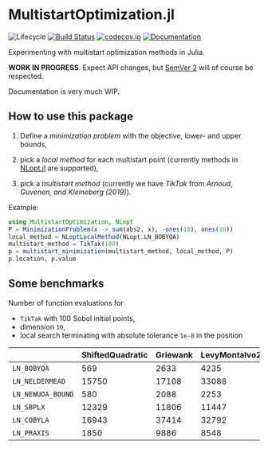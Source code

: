 # MultistartOptimization.jl

![Lifecycle](https://img.shields.io/badge/lifecycle-experimental-orange.svg)<!--
![Lifecycle](https://img.shields.io/badge/lifecycle-maturing-blue.svg)
![Lifecycle](https://img.shields.io/badge/lifecycle-stable-green.svg)
![Lifecycle](https://img.shields.io/badge/lifecycle-retired-orange.svg)
![Lifecycle](https://img.shields.io/badge/lifecycle-archived-red.svg)
![Lifecycle](https://img.shields.io/badge/lifecycle-dormant-blue.svg) -->
[![Build Status](https://travis-ci.com/tpapp/MultistartOptimization.jl.svg?branch=master)](https://travis-ci.com/tpapp/MultistartOptimization.jl)
[![codecov.io](http://codecov.io/github/tpapp/MultistartOptimization.jl/coverage.svg?branch=master)](http://codecov.io/github/tpapp/MultistartOptimization.jl?branch=master)
[![Documentation](https://img.shields.io/badge/docs-master-blue.svg)](https://tpapp.github.io/MultistartOptimization.jl/dev)

Experimenting with multistart optimization methods in Julia.

**WORK IN PROGRESS**. Expect API changes, but [SemVer 2](https://semver.org/) will of course be respected.

Documentation is very much WIP.

## How to use this package

1. Define a *minimization problem* with the objective, lower- and upper bounds,

2. pick a *local method* for each multistart point (currently methods in [NLopt.jl](https://github.com/JuliaOpt/NLopt.jl) are supported),

3. pick a *multistart method* (currently we have *TikTak* from *Arnoud, Guvenen, and Kleineberg (2019)*).

Example:

```julia
using MultistartOptimization, NLopt
P = MinimizationProblem(x -> sum(abs2, x), -ones(10), ones(10))
local_method = NLoptLocalMethod(NLopt.LN_BOBYQA)
multistart_method = TikTak(100)
p = multistart_minimization(multistart_method, local_method, P)
p.location, p.value
```

## Some benchmarks

Number of function evaluations for

- `TikTak` with 100 Sobol initial points,
- dimension `10`,
- local search terminating with absolute tolerance `1e-8` in the position

|  | ShiftedQuadratic | Griewank | LevyMontalvo2 | Rastrigin | Rosenbrock |
| ---- | ---- | ---- | ---- | ---- | ---- |
| `LN_BOBYQA` | 569 | 2633 | 4235 | **FAIL** | 10995 |
| `LN_NELDERMEAD` | 15750 | 17108 | 33088 | **FAIL** | 42785 |
| `LN_NEWUOA_BOUND` | 580 | 2088 | 2253 | **FAIL** | 13409 |
| `LN_SBPLX` | 12329 | 11806 | 11447 | **FAIL** | 7020038 |
| `LN_COBYLA` | 16943 | 37414 | 32792 | **FAIL** | 985676 |
| `LN_PRAXIS` | 1850 | 9886 | 8548 | **FAIL** | 15436 |
